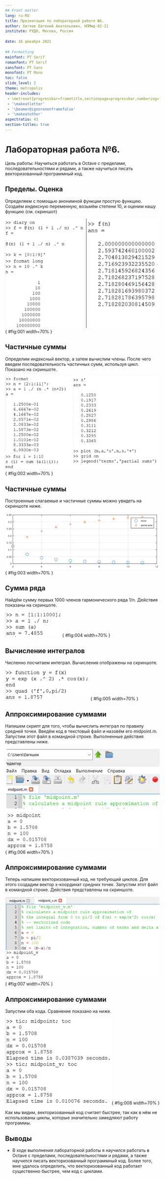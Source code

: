 ```yaml
---
## Front matter
lang: ru-RU
title: Презентация по лабораторной работе №6.
author: Хитяев Евгений Анатольевич, НПМмд-02-21
institute: РУДН, Москва, Россия

date: 16 декабря 2021

## Formatting
mainfont: PT Serif
romanfont: PT Serif
sansfont: PT Sans
monofont: PT Mono
toc: false
slide_level: 2
theme: metropolis
header-includes: 
 - \metroset{progressbar=frametitle,sectionpage=progressbar,numbering=fraction}
 - '\makeatletter'
 - '\beamer@ignorenonframefalse'
 - '\makeatother'
aspectratio: 43
section-titles: true
---
```


# Лабораторная работа №6.

Цель работы: Научиться работать в Octave с пределами, последовательностями и рядами, а также научиться писать векторизованный программный код.  

## Пределы. Оценка

Определяем с помощью анонимной функции простую функцию. Создаём индексную переменную, возьмём степени 10, и оценим нашу функцию (см. скриншот)

![Пределы. Оценка. Выполнение команд](image1/Screenshot_1.png){ #fig:001 width=70% }

## Частичные суммы

Определим индексный вектор, а затем вычислим члены. После чего введем последовательность частичных сумм, используя цикл. Показано на скриншоте.

![Частичные суммы. Выполнение команд](image1/Screenshot_2.png){ #fig:002 width=70% }

## Частичные суммы

Построенные слагаемые и частичные суммы можно увидеть на скриншоте ниже.  

![Построение слагаемых и частичных сумм](image1/Screenshot_3.png){ #fig:003 width=70% }

## Сумма ряда

Найдём сумму первых 1000 членов гармонического ряда 1/n. Действия показаны на скриншоте.  

![Сумма ряда](image1/Screenshot_4.png){ #fig:004 width=70% }

## Вычисление интегралов

Численно посчитаем интеграл. Вычисления отображены на скриншоте.  

![Интегрирование функции](image1/Screenshot_5.png){ #fig:005 width=70% }

## Аппроксимирование суммами

Напишем скрипт для того, чтобы вычислить интеграл по правилу средней точки. Введём код в текстовый файл и назовём его midpoint.m. Запустим этот файл в командной строке. Выполненные действия представлены ниже.

![Вычисление интеграла по правилу средней точки](image1/Screenshot_6.png){ #fig:006 width=70% }

## Аппроксимирование суммами

Теперь напишем векторизованный код, не требующий циклов. Для этого создадим вектор х-координат средних точек. Запустим этот файл в командной строке. Действия представлены на скриншоте.

![Векторизованный код программы](image1/Screenshot_7.png){ #fig:007 width=70% }

## Аппроксимирование суммами

Запустим оба кода. Сравнение показано на ниже. 

![Сравнение полученных результатов](image1/Screenshot_8.png){ #fig:008 width=70% }

Как мы видим, векторизованный код считает быстрее, так как в нём не использованы циклы, которые значительно замедляют работу программы.

## Выводы

- В ходе выполнения лабораторной работы я научился работать в Octave с пределами, последовательностями и рядами, а также научился писать векторизованный программный код. Более того, мне удалось определить, что векторизованный код работает существенно быстрее, чем код с циклами.
